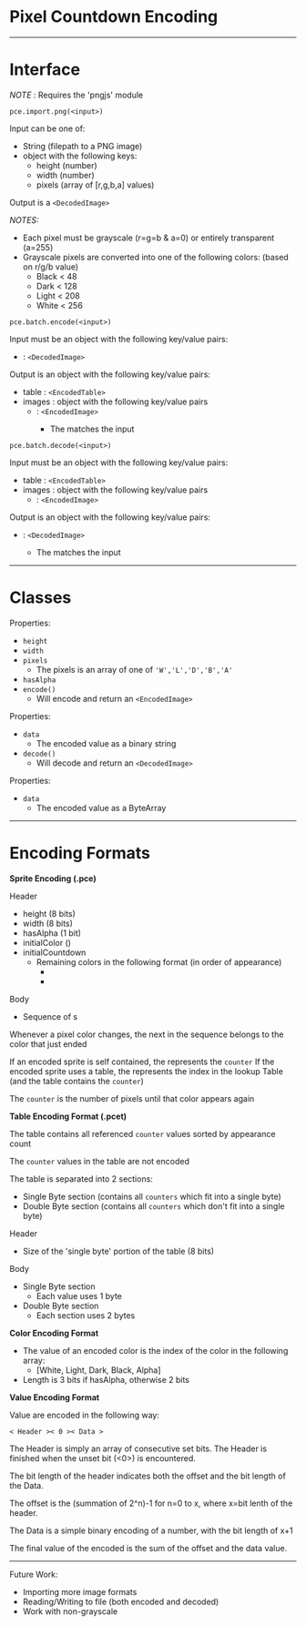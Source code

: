 # Pixel Countdown Encoding

---

# Interface

_NOTE_ : Requires the 'pngjs' module

```
pce.import.png(<input>)
```

Input can be one of:
  * String (filepath to a PNG image)
  * object with the following keys:
    * height (number)
    * width (number)
    * pixels (array of [r,g,b,a] values)

Output is a `<DecodedImage>`

_NOTES:_
  * Each pixel must be grayscale (r=g=b & a=0) or entirely transparent (a=255)
  * Grayscale pixels are converted into one of the following colors: (based on r/g/b value)
    * Black < 48
    * Dark < 128
    * Light < 208
    * White < 256

```
pce.batch.encode(<input>)
```

Input must be an object with the following key/value pairs:
  * <name> : `<DecodedImage>`

Output is an object with the following key/value pairs:
  * table : `<EncodedTable>`
  * images : object with the following key/value pairs
    * <name> : `<EncodedImage>`
      * The <name> matches the input <name>


```
pce.batch.decode(<input>)
```

Input must be an object with the following key/value pairs:
  * table : `<EncodedTable>`
  * images : object with the following key/value pairs
    * <name> : `<EncodedImage>`

Output is an object with the following key/value pairs:
  * <name> : `<DecodedImage>`
    * The <name> matches the input <name>
---

# Classes

**<DecodedImage>**

Properties:
  * `height`
  * `width`
  * `pixels`
    * The pixels is an array of one of `'W','L','D','B','A'`
  * `hasAlpha`
  * `encode()`
    * Will encode and return an `<EncodedImage>`

**<EncodedImage>**

Properties:
  * `data`
    * The encoded value as a binary string
  * `decode()`
    * Will decode and return an `<DecodedImage>`

**<EncodedTable>**

Properties:
  * `data`
    * The encoded value as a ByteArray

---

# Encoding Formats

**Sprite Encoding (.pce)**

Header
  * height (8 bits)
  * width (8 bits)
  * hasAlpha (1 bit)
  * initialColor (<encodedColor>)
  * initialCountdown
    * Remaining colors in the following format (in order of appearance)
      * <encodedColor>
      * <encodedValue>

Body
  * Sequence of <encodedValue>s

Whenever a pixel color changes, the next <encodedValue> in the sequence belongs to the color that just ended

If an encoded sprite is self contained, the <encodedValue> represents the `counter`
If the encoded sprite uses a table, the <encodedValue> represents the index in the lookup Table (and the table contains the `counter`)

The `counter` is the number of pixels until that color appears again

**Table Encoding Format (.pcet)**

The table contains all referenced `counter` values sorted by appearance count

The `counter` values in the table are not encoded

The table is separated into 2 sections:
  * Single Byte section (contains all `counters` which fit into a single byte)
  * Double Byte section (contains all `counters` which don't fit into a single byte)

Header
  * Size of the 'single byte' portion of the table  (8 bits)

Body
  * Single Byte section
    * Each value uses 1 byte
  * Double Byte section
    * Each section uses 2 bytes

**Color Encoding Format**
  * The value of an encoded color is the index of the color in the following array:
    * [White, Light, Dark, Black, Alpha]
  * Length is 3 bits if hasAlpha, otherwise 2 bits

**Value Encoding Format**

Value are encoded in the following way:

`< Header >< 0 >< Data >`

The Header is simply an array of consecutive set bits.  The Header is finished when the unset bit (<0>) is encountered.

The bit length of the header indicates both the offset and the bit length of the Data.

The offset is the (summation of 2^n)-1 for n=0 to x, where x=bit lenth of the header.

The Data is a simple binary encoding of a number, with the bit length of x+1

The final value of the encoded is the sum of the offset and the data value.

---

Future Work:

- Importing more image formats
- Reading/Writing to file (both encoded and decoded)
- Work with non-grayscale